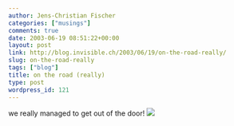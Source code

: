 ```yaml
---
author: Jens-Christian Fischer
categories: ["musings"]
comments: true
date: 2003-06-19 08:51:22+00:00
layout: post
link: http://blog.invisible.ch/2003/06/19/on-the-road-really/
slug: on-the-road-really
tags: ["blog"]
title: on the road (really)
type: post
wordpress_id: 121
---
```


we really managed to get out of the door!
![](images/35I60016.jpg)
